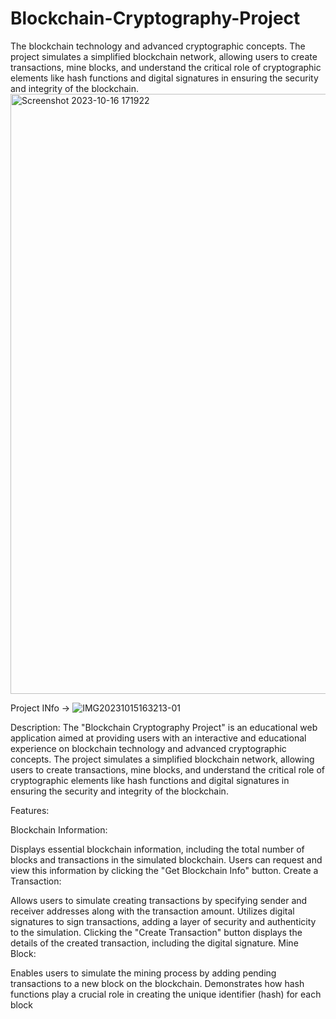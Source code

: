 # Blockchain-Cryptography-Project
The  blockchain technology and advanced cryptographic concepts. The project simulates a simplified blockchain network, allowing users to create transactions, mine blocks, and understand the critical role of cryptographic elements like hash functions and digital signatures in ensuring the security and integrity of the blockchain.
<img width="960" alt="Screenshot 2023-10-16 171922" src="https://github.com/RAHUL-Nj/Blockchain-Cryptography-Project/assets/98076310/4339260d-0b18-43e8-bb02-3cd1d69cda00">

Project INfo ->
![IMG20231015163213-01](https://github.com/RAHUL-Nj/Blockchain-Cryptography-Project/assets/98076310/66e14110-be8b-41ee-990e-612cadf1b89e)

Description:
The "Blockchain Cryptography Project" is an educational web application aimed at providing users with an interactive and educational experience on blockchain technology and advanced cryptographic concepts. The project simulates a simplified blockchain network, allowing users to create transactions, mine blocks, and understand the critical role of cryptographic elements like hash functions and digital signatures in ensuring the security and integrity of the blockchain.

Features:

Blockchain Information:

Displays essential blockchain information, including the total number of blocks and transactions in the simulated blockchain.
Users can request and view this information by clicking the "Get Blockchain Info" button.
Create a Transaction:

Allows users to simulate creating transactions by specifying sender and receiver addresses along with the transaction amount.
Utilizes digital signatures to sign transactions, adding a layer of security and authenticity to the simulation.
Clicking the "Create Transaction" button displays the details of the created transaction, including the digital signature.
Mine Block:

Enables users to simulate the mining process by adding pending transactions to a new block on the blockchain.
Demonstrates how hash functions play a crucial role in creating the unique identifier (hash) for each block

